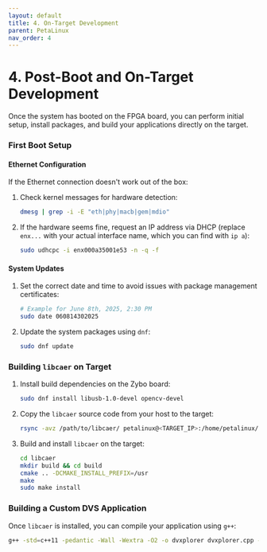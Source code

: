 ```yaml
---
layout: default
title: 4. On-Target Development
parent: PetaLinux
nav_order: 4
---
```


# 4. Post-Boot and On-Target Development

Once the system has booted on the FPGA board, you can perform initial setup, install packages, and build your applications directly on the target.

### First Boot Setup

#### Ethernet Configuration

If the Ethernet connection doesn't work out of the box:
1.  Check kernel messages for hardware detection:
    ```bash
    dmesg | grep -i -E "eth|phy|macb|gem|mdio"
    ```
2.  If the hardware seems fine, request an IP address via DHCP (replace `enx...` with your actual interface name, which you can find with `ip a`):
    ```bash
    sudo udhcpc -i enx000a35001e53 -n -q -f
    ```

#### System Updates

1.  Set the correct date and time to avoid issues with package management certificates:
    ```bash
    # Example for June 8th, 2025, 2:30 PM
    sudo date 060814302025
    ```
2.  Update the system packages using `dnf`:
    ```bash
    sudo dnf update
    ```

### Building `libcaer` on Target

1.  Install build dependencies on the Zybo board:
    ```bash
    sudo dnf install libusb-1.0-devel opencv-devel
    ```
2.  Copy the `libcaer` source code from your host to the target:
    ```bash
    rsync -avz /path/to/libcaer/ petalinux@<TARGET_IP>:/home/petalinux/
    ```
3.  Build and install `libcaer` on the target:
    ```bash
    cd libcaer
    mkdir build && cd build
    cmake .. -DCMAKE_INSTALL_PREFIX=/usr
    make
    sudo make install
    ```

### Building a Custom DVS Application

Once `libcaer` is installed, you can compile your application using `g++`:
```bash
g++ -std=c++11 -pedantic -Wall -Wextra -O2 -o dvxplorer dvxplorer.cpp -D_DEFAULT_SOURCE=1 -lcaer
```